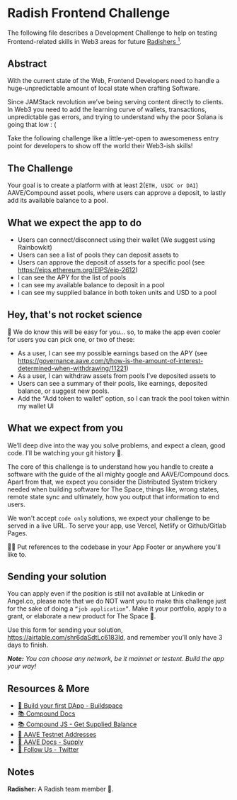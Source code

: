 # Radish Frontend Challenge

The following file describes a Development Challenge to help on testing Frontend-related skills in Web3 areas for future [Radishers <sup>1</sup>](https://github.com/rabani-to/challenge-frontend#notes).

## Abstract

With the current state of the Web, Frontend Developers need to handle a huge-unpredictable amount of local state when crafting Software.

Since JAMStack revolution we’ve being serving content directly to clients. In Web3 you need to add the learning curve of wallets, transactions, unpredictable gas errors, and trying to understand why the poor Solana is going that low : (

Take the following challenge like a little-yet-open to awesomeness entry point for developers to show off the world their Web3-ish skills!

## The Challenge

Your goal is to create a platform with at least 2(`ETH, USDC or DAI`) AAVE/Compound asset pools, where users can approve a deposit, to lastly add its available balance to a pool.

## What we expect the app to do

- Users can connect/disconnect using their wallet (We suggest using Rainbowkit)
- Users can see a list of pools they can deposit assets to
- Users can approve the deposit of assets for a specific pool (see https://eips.ethereum.org/EIPS/eip-2612)
- I can see the APY for the list of pools
- I can see my available balance to deposit in a pool
- I can see my supplied balance in both token units and USD to a pool

## Hey, that's not rocket science

🧐 We do know this will be easy for you… so, to make the app even cooler for users you can pick one, or two of these:

- As a user, I can see my possible earnings based on the APY (see https://governance.aave.com/t/how-is-the-amount-of-interest-determined-when-withdrawing/11221)
- As a user, I can withdraw assets from pools I’ve deposited assets to
- Users can see a summary of their pools, like earnings, deposited balance, or suggest new pools.
- Add the “Add token to wallet” option, so I can track the pool token within my wallet UI

## What we expect from you

We’ll deep dive into the way you solve problems, and expect a clean, good code. I’ll be watching your git history 👀.

The core of this challenge is to understand how you handle to create a software with the guide of the all mighty google and AAVE/Compound docs. Apart from that, we expect you consider the Distributed System trickery needed when building software for The Space, things like, wrong states, remote state sync and ultimately, how you output that information to end users.

We won't accept `code only` solutions, we expect your challenge to be served in a live URL. To serve your app, use Vercel, Netlify or Github/Gitlab Pages.

👩‍🚀 Put references to the codebase in your App Footer or anywhere you'll like to.

## Sending your solution

You can apply even if the position is still not available at Linkedin or Angel.co, please note that we do NOT want you to make this challenge just for the sake of doing a `“job application”`. Make it your portfolio, apply to a grant, or elaborate a new product for The Space 🥰.

Use this form for sending your solution, https://airtable.com/shr6daSdtLc6183ld, and remember you’ll only have 3 days to finish.

***Note:** You can choose any network, be it mainnet or testent. Build the app your way!*

## Resources & More

- [🌟 Build your first DApp - Buildspace](https://buildspace.so/builds/solidity)
- [📚 Compound Docs](https://docs.compound.finance)
- [📚 Compound JS - Get Supplied Balance](https://docs.compound.finance/helper-functions/#supplied-base-balance)
- [👻 AAVE Testnet Addresses](https://docs.aave.com/developers/deployed-contracts/v3-testnet-addresses)
- [👻 AAVE Docs - Supply](https://docs.aave.com/developers/core-contracts/pool#supply)
- [🤗 Follow Us - Twitter](https://twitter.com/radish_la)


## Notes

**Radisher:** A Radish team member 🤘.
